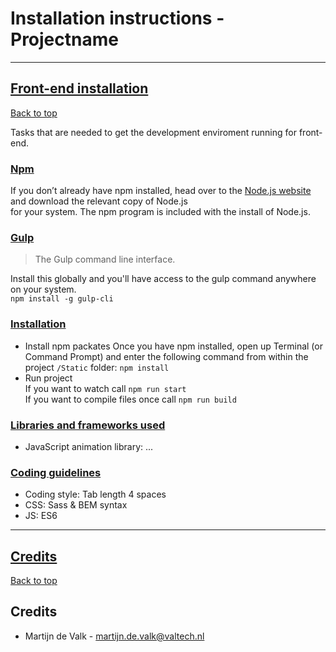 # Installation instructions - Projectname #

---
## <a name="front-end" href="#front-end">Front-end installation</a>
[Back to top](#)

Tasks that are needed to get the development enviroment running for front-end.

### <a name="front-end-npm" href="#front-end-npm">Npm</a>

If you don’t already have npm installed, head over to the
[Node.js website](https://nodejs.org/en/) and download the relevant copy of Node.js  
for your system. The npm program is included with the install of Node.js.

### <a name="front-end-gulp" href="#front-end-gulp">Gulp</a>

>   The Gulp command line interface.

Install this globally and you'll have access to the gulp command anywhere on
your system.  
`npm install -g gulp-cli`

### <a name="front-end-install" href="#front-end-install">Installation</a>

- Install npm packates
  Once you have npm installed, open up Terminal (or Command Prompt) and enter
  the following command from within the project `/Static` folder:
  `npm install`
- Run project  
  If you want to watch call `npm run start`  
  If you want to compile files once call `npm run build`


### <a name="front-end-frameworks" href="#front-end-frameworks">Libraries and frameworks used</a>

-  JavaScript animation library: ...

### <a name="front-end-coding-guidelines" href="#front-end-coding-guidelines">Coding guidelines</a>

- Coding style: Tab length 4 spaces
- CSS: Sass & BEM syntax
- JS: ES6

---
## <a name="credits" href="#credits">Credits</a>
[Back to top](#)

## Credits ##

- Martijn de Valk - [martijn.de.valk@valtech.nl](martijn.de.valk@valtech.nl)
